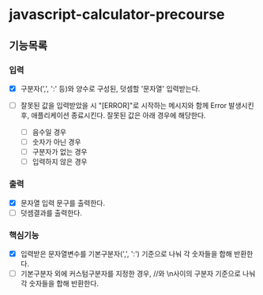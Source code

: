 # javascript-calculator-precourse

## 기능목록

### 입력

- [x] 구분자(',', ':' 등)와 양수로 구성된, 덧셈할 '문자열' 입력받는다.

- [ ] 잘못된 값을 입력받았을 시 "[ERROR]"로 시작하는 메시지와 함께 Error 발생시킨 후, 애플리케이션 종료시킨다. 잘못된 값은 아래 경우에 해당한다.
  - [ ] 음수일 경우
  - [ ] 숫자가 아닌 경우
  - [ ] 구분자가 없는 경우
  - [ ] 입력하지 않은 경우

### 출력

- [x] 문자열 입력 문구를 출력한다.
- [ ] 덧셈결과를 출력한다.

### 핵심기능

- [x] 입력받은 문자열변수를 기본구분자(',', ':') 기준으로 나눠 각 숫자들을 합해 반환한다.
- [ ] 기본구분자 외에 커스텀구분자를 지정한 경우, //와 \n사이의 구분자 기준으로 나눠 각 숫자들을 합해 반환한다.
